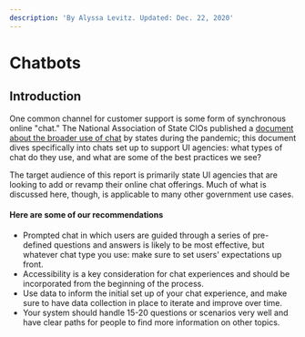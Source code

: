 ```yaml
---
description: 'By Alyssa Levitz. Updated: Dec. 22, 2020'
---
```


# Chatbots

## Introduction

One common channel for customer support is some form of synchronous online "chat." The National Association of State CIOs published a [document about the broader use of chat](https://www.nascio.org/wp-content/uploads/2020/06/NASCIO_ChatbotsRespondtoCOVID-19.pdf) by states during the pandemic; this document dives specifically into chats set up to support UI agencies: what types of chat do they use, and what are some of the best practices we see?

The target audience of this report is primarily state UI agencies that are looking to add or revamp their online chat offerings. Much of what is discussed here, though, is applicable to many other government use cases. 

#### Here are some of our recommendations

* Prompted chat in which users are guided through a series of pre-defined questions and answers is likely to be most effective, but whatever chat type you use: make sure to set users' expectations up front.
* Accessibility is a key consideration for chat experiences and should be incorporated from the beginning of the process.
* Use data to inform the initial set up of your chat experience, and make sure to have data collection in place to iterate and improve over time.
* Your system should handle 15-20 questions or scenarios very well and have clear paths for people to find more information on other topics. 

